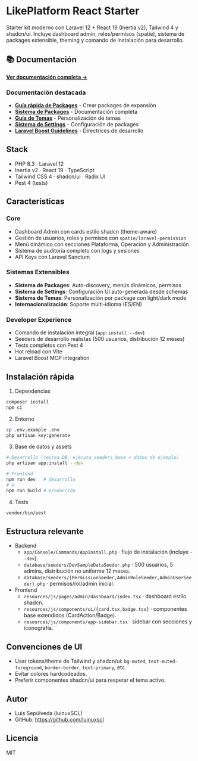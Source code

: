 # LikePlatform React Starter

Starter kit moderno con Laravel 12 + React 19 (Inertia v2), Tailwind 4 y shadcn/ui. Incluye dashboard admin, roles/permisos (spatie), sistema de packages extensible, theming y comando de instalación para desarrollo.

## 📚 Documentación

**[Ver documentación completa →](docs/README.md)**

### Documentación destacada

- **[Guía rápida de Packages](docs/guias/packages-rapida.md)** - Crear packages de expansión
- **[Sistema de Packages](docs/sistemas/packages-personalizacion.md)** - Documentación completa
- **[Guía de Temas](docs/guias/temas.md)** - Personalización de temas
- **[Sistema de Settings](docs/sistemas/settings-final.md)** - Configuración de packages
- **[Laravel Boost Guidelines](docs/desarrollo/laravel-boost-guidelines.md)** - Directrices de desarrollo

## Stack

- PHP 8.3 · Laravel 12
- Inertia v2 · React 19 · TypeScript
- Tailwind CSS 4 · shadcn/ui · Radix UI
- Pest 4 (tests)

## Características

### Core
- Dashboard Admin con cards estilo shadcn (theme-aware)
- Gestión de usuarios, roles y permisos con `spatie/laravel-permission`
- Menú dinámico con secciones Plataforma, Operación y Administración
- Sistema de auditoría completo con logs y sesiones
- API Keys con Laravel Sanctum

### Sistemas Extensibles
- **Sistema de Packages**: Auto-discovery, menús dinámicos, permisos
- **Sistema de Settings**: Configuración UI auto-generada desde schemas
- **Sistema de Temas**: Personalización por package con light/dark mode
- **Internacionalización**: Soporte multi-idioma (ES/EN)

### Developer Experience
- Comando de instalación integral (`app:install --dev`)
- Seeders de desarrollo realistas (500 usuarios, distribución 12 meses)
- Tests completos con Pest 4
- Hot reload con Vite
- Laravel Boost MCP integration

## Instalación rápida

1) Dependencias

```bash
composer install
npm ci
```

2) Entorno

```bash
cp .env.example .env
php artisan key:generate
```

3) Base de datos y assets

```bash
# Desarrollo (recrea DB, ejecuta seeders base + datos de ejemplo)
php artisan app:install --dev

# Frontend
npm run dev   # desarrollo
# o
npm run build # producción
```

4) Tests

```bash
vendor/bin/pest
```

## Estructura relevante

- Backend
  - `app/Console/Commands/AppInstall.php` · flujo de instalación (incluye `--dev`).
  - `database/seeders/DevSampleDataSeeder.php` · 500 usuarios, 5 admins, distribución no uniforme 12 meses.
  - `database/seeders/{PermissionSeeder,AdminRoleSeeder,AdminUserSeeder}.php` · permisos/rol/admin inicial.
- Frontend
  - `resources/js/pages/admin/dashboard/index.tsx` · dashboard estilo shadcn.
  - `resources/js/components/ui/{card.tsx,badge.tsx}` · componentes base extendidos (CardAction/Badge).
  - `resources/js/components/app-sidebar.tsx` · sidebar con secciones y iconografía.

## Convenciones de UI

- Usar tokens/theme de Tailwind y shadcn/ui: `bg-muted`, `text-muted-foreground`, `border-border`, `text-primary`, etc.
- Evitar colores hardcodeados.
- Preferir componentes shadcn/ui para respetar el tema activo.

## Autor

- Luis Sepúlveda (luinuxSCL)
- GitHub: https://github.com/luinuxscl

## Licencia

MIT
